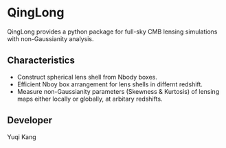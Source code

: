 # QingLong
QingLong provides a python package for full-sky CMB lensing simulations with non-Gaussianity analysis. 

## Characteristics
* Construct spherical lens shell from Nbody boxes.
* Efficient Nboy box arrangement for lens shells in differnt redshift.
* Measure non-Gaussianity parameters (Skewness & Kurtosis) of lensing maps either locally or globally, at arbitary redshifts.

## Developer
Yuqi Kang
